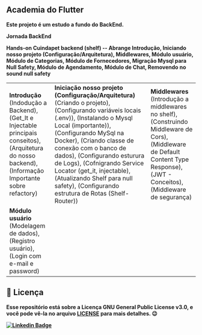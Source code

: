 ## Academia do Flutter 

<b>Este projeto é um estudo a fundo do BackEnd.

<b>Jornada BackEnd</b>

<b>Hands-on Cuindapet backend (shelf)</b> -- Abrange Introdução, Iniciando nosso projeto (Configuração/Arquitetura), Middlewares, Módulo usuário, Módulo de Categorias, Módulo de Fornecedores, Migração Mysql para Null Safety, Módulo de Agendamento, Módulo de Chat, Removendo no sound null safety

<table> 
  <tr>
    <td> 
      <b>Introdução</b> (Indodução a Backend), (Get_It e Injectable principais conseitos), (Arquitetura do nosso backend), (Informação Importante sobre refactory)
    </td>
    <td>
      <b>Iniciação nosso projeto (Configuração/Arquitetura)</b> (Criando o projeto), (Configurando variáveis locais (.env)), (Instalando o Mysql Local (importante)), (Configurando MySql na Docker), (Criando classe de conexão com o banco de dados), (Configurando esturura de Logs), (Cofnigrando Service Locator (get_it, injectable), (Atualizando Shelf para null safety), (Configurando estrutura de Rotas (Shelf-Router))
    </td>
    <td>
      <b>Middlewares</b> (Introdução a middlewares no shelf), (Construindo Middleware de Cors), (Middleware de Default Content Type Response), (JWT - Conceitos), (Middleware de segurança)
    </td>
  </tr>
  
  <tr>
    <td> 
      <b>Módulo usuário</b> (Modelagem de dados), (Registro usuário), (Login com e-mail e password)
    </td>
    <td>
    </td>
    <td>
    </td>
  </tr>
</table> 

  
<h2>📝 Licença</h2>

<p>
   Esse repositório está sobre a Licença GNU General Public License v3.0, e você pode vê-la no arquivo <a href="https://github.com/caneto/calculator-app/blob/main/LICENSE">LICENSE</a> para mais detalhes. 😉
</p>



[![Linkedin Badge](https://img.shields.io/badge/-Carlos%20Alberto-292929?style=flat-square&logo=Linkedin&logoColor=white&link=https://www.linkedin.com/in/canetorj/)](https://www.linkedin.com/in/canetorj/)
